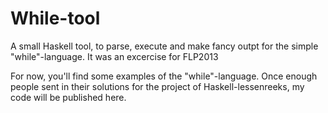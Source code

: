 # While-tool
A small Haskell tool, to parse, execute and make fancy outpt for the simple "while"-language. It was an excercise for FLP2013

For now, you'll find some examples of the "while"-language. Once enough people sent in their solutions for the project of Haskell-lessenreeks, my code will be published here.
